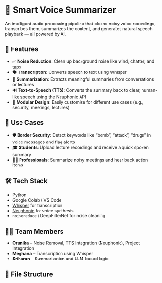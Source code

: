 # 🧠 Smart Voice Summarizer

An intelligent audio processing pipeline that cleans noisy voice recordings, transcribes them, summarizes the content, and generates natural speech playback — all powered by AI.

## 🚀 Features

- ✅ **Noise Reduction**: Clean up background noise like wind, chatter, and taps
- 🗣️ **Transcription**: Converts speech to text using Whisper
- 📄 **Summarization**: Extracts meaningful summaries from conversations or lectures
- 🔊 **Text-to-Speech (TTS)**: Converts the summary back to clear, human-like speech using the Neuphonic API
- 🧩 **Modular Design**: Easily customize for different use cases (e.g., security, meetings, lectures)

## 🎯 Use Cases

- 🛡️ **Border Security**: Detect keywords like “bomb”, “attack”, “drugs” in voice messages and flag alerts
- 🎓 **Students**: Upload lecture recordings and receive a quick spoken summary
- 🧑‍💼 **Professionals**: Summarize noisy meetings and hear back action items

## 🛠️ Tech Stack

- Python
- Google Colab / VS Code
- [Whisper](https://github.com/openai/whisper) for transcription
- [Neuphonic](https://neuphonic.com/) for voice synthesis
- `noisereduce` / DeepFilterNet for noise cleaning

## 🧑‍💻 Team Members

- **Orunika** – Noise Removal, TTS Integration (Neuphonic), Project Integration
- **Meghana** – Transcription using Whisper
- **Sriharan** – Summarization and LLM-based logic

## 📁 File Structure

